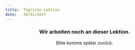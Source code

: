 ```yaml
---
title:  Tägliche Lektion
date:   30/01/2017
---
```


### <center>Wir arbeiten noch an dieser Lektion.</center>
<center>Bitte komme später zurück.</center>